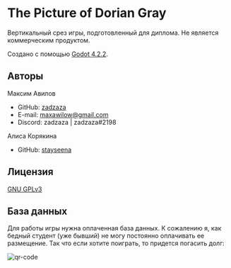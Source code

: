 # The Picture of Dorian Gray

Вертикальный срез игры, подготовленный для диплома. Не является коммерческим продуктом.

Создано с помощью [Godot 4.2.2](https://godotengine.org/).

## Авторы

Максим Авилов
- GitHub: [zadzaza](https://github.com/zadzaza)
- E-mail: maxawilow@gmail.com
- Discord: zadzaza | zadzaza#2198

Алиса Корякина
- GitHub: [stayseena](https://github.com/stayseena)

## Лицензия

[GNU GPLv3](https://choosealicense.com/licenses/gpl-3.0/)

## База данных

Для работы игры нужна оплаченная база данных. К сожалению я, как бедный студент (уже бывший) не могу постоянно оплачивать ее размещение. Так что если хотите поиграть, то придется погасить долг:

![qr-code](https://github.com/zadzaza/ThePictureOfDorianGray/assets/85344142/d893311d-4a91-4cf8-8ec4-6156df5fe93b)
